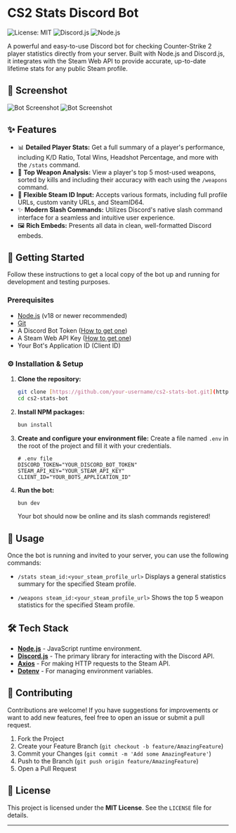 # CS2 Stats Discord Bot

![License: MIT](https://img.shields.io/badge/License-MIT-yellow.svg)
![Discord.js](https://img.shields.io/badge/Discord.js-v14-7289DA?logo=discord&logoColor=white)
![Node.js](https://img.shields.io/badge/Node.js-18.x-339933?logo=node.js&logoColor=white)

A powerful and easy-to-use Discord bot for checking Counter-Strike 2 player statistics directly from your server. Built with Node.js and Discord.js, it integrates with the Steam Web API to provide accurate, up-to-date lifetime stats for any public Steam profile.

## 📸 Screenshot

![Bot Screenshot](https://imgur.com/7Hr9tU8.png)
![Bot Screenshot](https://imgur.com/2HLPPKV.png)

## ✨ Features

- 📊 **Detailed Player Stats:** Get a full summary of a player's performance, including K/D Ratio, Total Wins, Headshot Percentage, and more with the `/stats` command.
- 🔫 **Top Weapon Analysis:** View a player's top 5 most-used weapons, sorted by kills and including their accuracy with each using the `/weapons` command.
- 🔗 **Flexible Steam ID Input:** Accepts various formats, including full profile URLs, custom vanity URLs, and SteamID64.
- ✨ **Modern Slash Commands:** Utilizes Discord's native slash command interface for a seamless and intuitive user experience.
- 🖼️ **Rich Embeds:** Presents all data in clean, well-formatted Discord embeds.

## 🚀 Getting Started

Follow these instructions to get a local copy of the bot up and running for development and testing purposes.

### Prerequisites

- [Node.js](https://nodejs.org/) (v18 or newer recommended)
- [Git](https://git-scm.com/)
- A Discord Bot Token ([How to get one](https://discordjs.guide/preparations/setting-up-a-bot-application.html))
- A Steam Web API Key ([How to get one](https://steamcommunity.com/dev/apikey))
- Your Bot's Application ID (Client ID)

### ⚙️ Installation & Setup

1.  **Clone the repository:**

    ```sh
    git clone [https://github.com/your-username/cs2-stats-bot.git](https://github.com/your-username/cs2-stats-bot.git)
    cd cs2-stats-bot
    ```

2.  **Install NPM packages:**

    ```sh
    bun install
    ```

3.  **Create and configure your environment file:**
    Create a file named `.env` in the root of the project and fill it with your credentials.

    ```env
    # .env file
    DISCORD_TOKEN="YOUR_DISCORD_BOT_TOKEN"
    STEAM_API_KEY="YOUR_STEAM_API_KEY"
    CLIENT_ID="YOUR_BOTS_APPLICATION_ID"
    ```

4.  **Run the bot:**
    ```sh
    bun dev
    ```
    Your bot should now be online and its slash commands registered!

## 🤖 Usage

Once the bot is running and invited to your server, you can use the following commands:

- `/stats steam_id:<your_steam_profile_url>`
  Displays a general statistics summary for the specified Steam profile.

- `/weapons steam_id:<your_steam_profile_url>`
  Shows the top 5 weapon statistics for the specified Steam profile.

## 🛠️ Tech Stack

- **[Node.js](https://nodejs.org/)** - JavaScript runtime environment.
- **[Discord.js](https://discord.js.org/)** - The primary library for interacting with the Discord API.
- **[Axios](https://axios-http.com/)** - For making HTTP requests to the Steam API.
- **[Dotenv](https://www.npmjs.com/package/dotenv)** - For managing environment variables.

## 🤝 Contributing

Contributions are welcome! If you have suggestions for improvements or want to add new features, feel free to open an issue or submit a pull request.

1.  Fork the Project
2.  Create your Feature Branch (`git checkout -b feature/AmazingFeature`)
3.  Commit your Changes (`git commit -m 'Add some AmazingFeature'`)
4.  Push to the Branch (`git push origin feature/AmazingFeature`)
5.  Open a Pull Request

## 📜 License

This project is licensed under the **MIT License**. See the `LICENSE` file for details.

---
